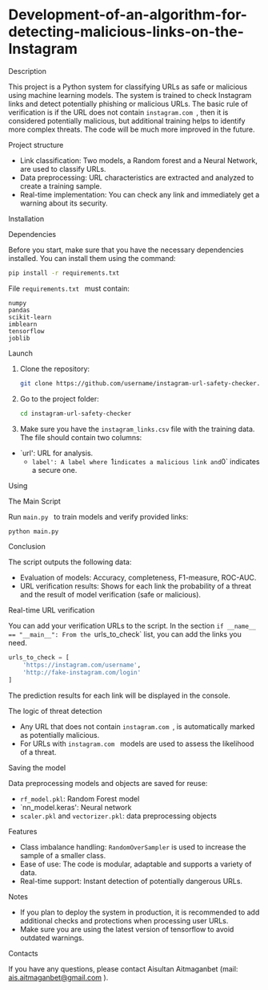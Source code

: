 # Development-of-an-algorithm-for-detecting-malicious-links-on-the-Instagram
 
Description

This project is a Python system for classifying URLs as safe or malicious using machine learning models. The system is trained to check Instagram links and detect potentially phishing or malicious URLs. The basic rule of verification is if the URL does not contain `instagram.com `, then it is considered potentially malicious, but additional training helps to identify more complex threats. The code will be much more improved in the future.

 Project structure

- Link classification: Two models, a Random forest and a Neural Network, are used to classify URLs.
- Data preprocessing: URL characteristics are extracted and analyzed to create a training sample.
- Real-time implementation: You can check any link and immediately get a warning about its security.

 Installation

 Dependencies

Before you start, make sure that you have the necessary dependencies installed. You can install them using the command:

```bash
pip install -r requirements.txt
```

File `requirements.txt ` must contain:

```text
numpy
pandas
scikit-learn
imblearn
tensorflow
joblib
```

 Launch

1. Clone the repository:

   ```bash
   git clone https://github.com/username/instagram-url-safety-checker.git
   ```

2. Go to the project folder:

   ```bash
   cd instagram-url-safety-checker
   ```

3. Make sure you have the `instagram_links.csv` file with the training data. The file should contain two columns:
- `url': URL for analysis.
   - `label': A label where `1` indicates a malicious link and `0` indicates a secure one.

 Using

 The Main Script

Run `main.py ` to train models and verify provided links:

```bash
python main.py
```

 Conclusion

The script outputs the following data:

- Evaluation of models: Accuracy, completeness, F1-measure, ROC-AUC.
- URL verification results: Shows for each link the probability of a threat and the result of model verification (safe or malicious).

 Real-time URL verification

You can add your verification URLs to the script. In the section `if __name__ == "__main__": From the `urls_to_check` list, you can add the links you need.

```python
urls_to_check = [
    'https://instagram.com/username',
    'http://fake-instagram.com/login'
]
```

The prediction results for each link will be displayed in the console.

 The logic of threat detection

- Any URL that does not contain `instagram.com `, is automatically marked as potentially malicious.
- For URLs with `instagram.com ` models are used to assess the likelihood of a threat.

 Saving the model

Data preprocessing models and objects are saved for reuse:
- `rf_model.pkl`: Random Forest model
- `nn_model.keras': Neural network
- `scaler.pkl` and `vectorizer.pkl`: data preprocessing objects

 Features

- Class imbalance handling: `RandomOverSampler` is used to increase the sample of a smaller class.
- Ease of use: The code is modular, adaptable and supports a variety of data.
- Real-time support: Instant detection of potentially dangerous URLs.

 Notes

- If you plan to deploy the system in production, it is recommended to add additional checks and protections when processing user URLs.
- Make sure you are using the latest version of tensorflow to avoid outdated warnings.

 Contacts

If you have any questions, please contact Aisultan Aitmaganbet (mail: ais.aitmaganbet@gmail.com ).
